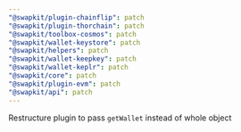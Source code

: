 ```yaml
---
"@swapkit/plugin-chainflip": patch
"@swapkit/plugin-thorchain": patch
"@swapkit/toolbox-cosmos": patch
"@swapkit/wallet-keystore": patch
"@swapkit/helpers": patch
"@swapkit/wallet-keepkey": patch
"@swapkit/wallet-keplr": patch
"@swapkit/core": patch
"@swapkit/plugin-evm": patch
"@swapkit/api": patch
---
```


Restructure plugin to pass `getWallet` instead of whole object
